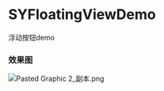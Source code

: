 # SYFloatingViewDemo

浮动按钮demo
### 效果图
![Pasted Graphic 2_副本.png](https://upload-images.jianshu.io/upload_images/12673226-ec08e3d1806db773.png?imageMogr2/auto-orient/strip%7CimageView2/2/w/1240)
